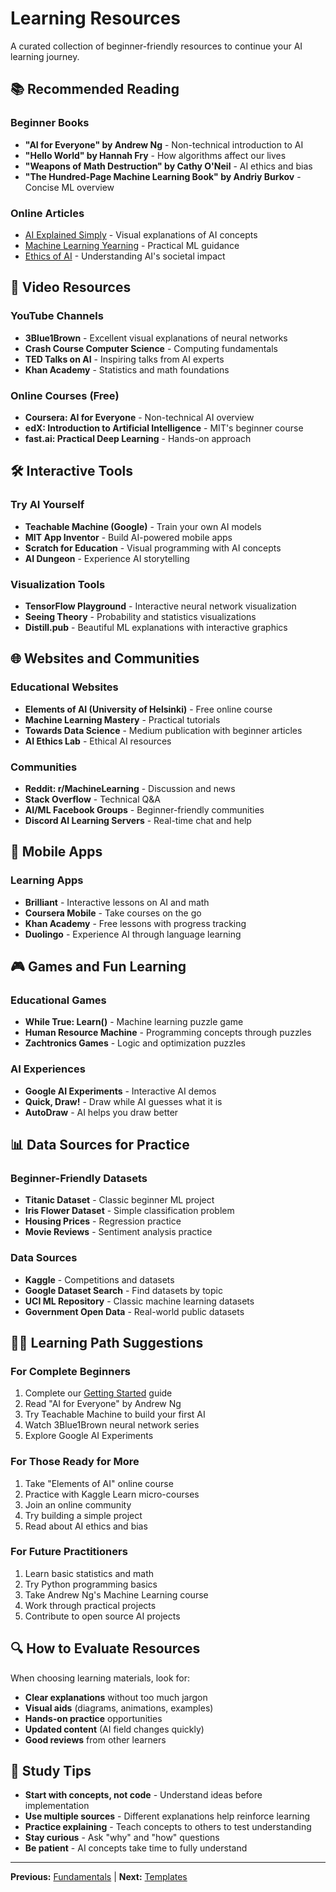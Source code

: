 # Learning Resources

A curated collection of beginner-friendly resources to continue your AI learning journey.

## 📚 Recommended Reading

### Beginner Books
- **"AI for Everyone" by Andrew Ng** - Non-technical introduction to AI
- **"Hello World" by Hannah Fry** - How algorithms affect our lives
- **"Weapons of Math Destruction" by Cathy O'Neil** - AI ethics and bias
- **"The Hundred-Page Machine Learning Book" by Andriy Burkov** - Concise ML overview

### Online Articles
- [AI Explained Simply](https://example.com) - Visual explanations of AI concepts
- [Machine Learning Yearning](https://example.com) - Practical ML guidance
- [Ethics of AI](https://example.com) - Understanding AI's societal impact

## 🎥 Video Resources

### YouTube Channels
- **3Blue1Brown** - Excellent visual explanations of neural networks
- **Crash Course Computer Science** - Computing fundamentals
- **TED Talks on AI** - Inspiring talks from AI experts
- **Khan Academy** - Statistics and math foundations

### Online Courses (Free)
- **Coursera: AI for Everyone** - Non-technical AI overview
- **edX: Introduction to Artificial Intelligence** - MIT's beginner course
- **fast.ai: Practical Deep Learning** - Hands-on approach

## 🛠️ Interactive Tools

### Try AI Yourself
- **Teachable Machine (Google)** - Train your own AI models
- **MIT App Inventor** - Build AI-powered mobile apps
- **Scratch for Education** - Visual programming with AI concepts
- **AI Dungeon** - Experience AI storytelling

### Visualization Tools
- **TensorFlow Playground** - Interactive neural network visualization
- **Seeing Theory** - Probability and statistics visualizations
- **Distill.pub** - Beautiful ML explanations with interactive graphics

## 🌐 Websites and Communities

### Educational Websites
- **Elements of AI (University of Helsinki)** - Free online course
- **Machine Learning Mastery** - Practical tutorials
- **Towards Data Science** - Medium publication with beginner articles
- **AI Ethics Lab** - Ethical AI resources

### Communities
- **Reddit: r/MachineLearning** - Discussion and news
- **Stack Overflow** - Technical Q&A
- **AI/ML Facebook Groups** - Beginner-friendly communities
- **Discord AI Learning Servers** - Real-time chat and help

## 📱 Mobile Apps

### Learning Apps
- **Brilliant** - Interactive lessons on AI and math
- **Coursera Mobile** - Take courses on the go
- **Khan Academy** - Free lessons with progress tracking
- **Duolingo** - Experience AI through language learning

## 🎮 Games and Fun Learning

### Educational Games
- **While True: Learn()** - Machine learning puzzle game
- **Human Resource Machine** - Programming concepts through puzzles
- **Zachtronics Games** - Logic and optimization puzzles

### AI Experiences
- **Google AI Experiments** - Interactive AI demos
- **Quick, Draw!** - Draw while AI guesses what it is
- **AutoDraw** - AI helps you draw better

## 📊 Data Sources for Practice

### Beginner-Friendly Datasets
- **Titanic Dataset** - Classic beginner ML project
- **Iris Flower Dataset** - Simple classification problem
- **Housing Prices** - Regression practice
- **Movie Reviews** - Sentiment analysis practice

### Data Sources
- **Kaggle** - Competitions and datasets
- **Google Dataset Search** - Find datasets by topic
- **UCI ML Repository** - Classic machine learning datasets
- **Government Open Data** - Real-world public datasets

## 🏃‍♀️ Learning Path Suggestions

### For Complete Beginners
1. Complete our [Getting Started](../getting-started/README.md) guide
2. Read "AI for Everyone" by Andrew Ng
3. Try Teachable Machine to build your first AI
4. Watch 3Blue1Brown neural network series
5. Explore Google AI Experiments

### For Those Ready for More
1. Take "Elements of AI" online course
2. Practice with Kaggle Learn micro-courses
3. Join an online community
4. Try building a simple project
5. Read about AI ethics and bias

### For Future Practitioners
1. Learn basic statistics and math
2. Try Python programming basics
3. Take Andrew Ng's Machine Learning course
4. Work through practical projects
5. Contribute to open source AI projects

## 🔍 How to Evaluate Resources

When choosing learning materials, look for:
- **Clear explanations** without too much jargon
- **Visual aids** (diagrams, animations, examples)
- **Hands-on practice** opportunities
- **Updated content** (AI field changes quickly)
- **Good reviews** from other learners

## 📝 Study Tips

- **Start with concepts, not code** - Understand ideas before implementation
- **Use multiple sources** - Different explanations help reinforce learning
- **Practice explaining** - Teach concepts to others to test understanding
- **Stay curious** - Ask "why" and "how" questions
- **Be patient** - AI concepts take time to fully understand

---
**Previous:** [Fundamentals](../fundamentals/README.md) | **Next:** [Templates](../../templates/README.md)